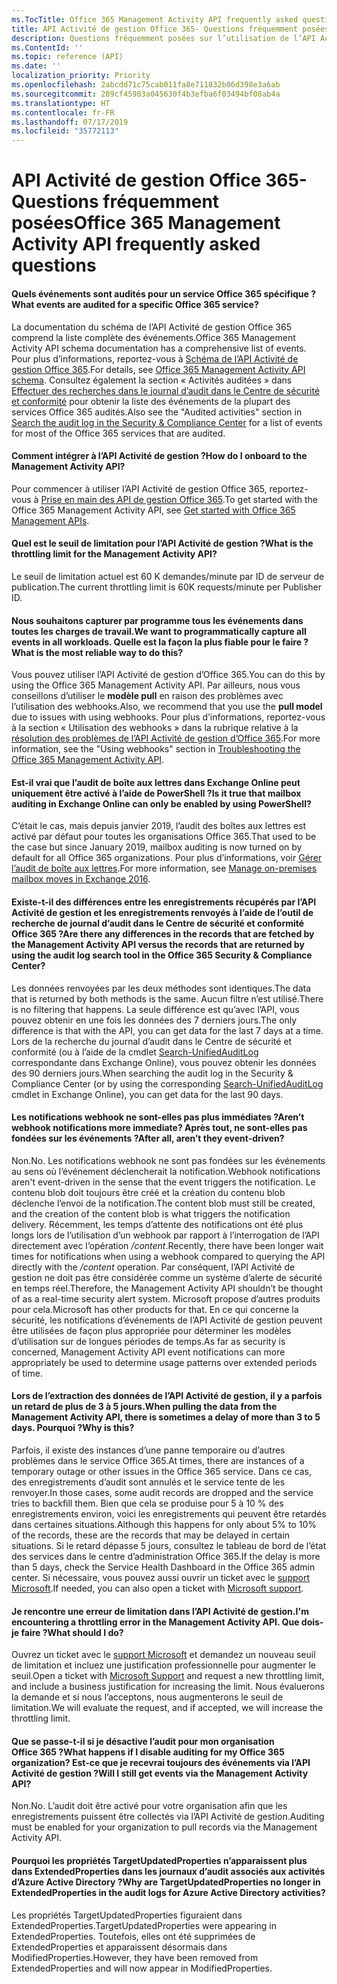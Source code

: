 ```yaml
---
ms.TocTitle: Office 365 Management Activity API frequently asked questions
title: API Activité de gestion Office 365- Questions fréquemment posées
description: Questions fréquemment posées sur l’utilisation de l’API Activité de gestion Office 365
ms.ContentId: ''
ms.topic: reference (API)
ms.date: ''
localization_priority: Priority
ms.openlocfilehash: 2abcdd71c75cab011fa8e711832b06d398e3a6ab
ms.sourcegitcommit: 289cf45903a045630f4b3efba6f03494bf08ab4a
ms.translationtype: HT
ms.contentlocale: fr-FR
ms.lasthandoff: 07/17/2019
ms.locfileid: "35772113"
---
```

# <a name="office-365-management-activity-api-frequently-asked-questions"></a><span data-ttu-id="04073-103">API Activité de gestion Office 365- Questions fréquemment posées</span><span class="sxs-lookup"><span data-stu-id="04073-103">Office 365 Management Activity API frequently asked questions</span></span>

#### <a name="what-events-are-audited-for-a-specific-office-365-service"></a><span data-ttu-id="04073-104">Quels événements sont audités pour un service Office 365 spécifique ?</span><span class="sxs-lookup"><span data-stu-id="04073-104">What events are audited for a specific Office 365 service?</span></span>

<span data-ttu-id="04073-105">La documentation du schéma de l’API Activité de gestion Office 365 comprend la liste complète des événements.</span><span class="sxs-lookup"><span data-stu-id="04073-105">Office 365 Management Activity API schema documentation has a comprehensive list of events.</span></span> <span data-ttu-id="04073-106">Pour plus d’informations, reportez-vous à [Schéma de l’API Activité de gestion Office 365](office-365-management-activity-api-schema.md).</span><span class="sxs-lookup"><span data-stu-id="04073-106">For details, see [Office 365 Management Activity API schema](office-365-management-activity-api-schema.md).</span></span> <span data-ttu-id="04073-107">Consultez également la section « Activités auditées » dans [Effectuer des recherches dans le journal d’audit dans le Centre de sécurité et conformité](https://docs.microsoft.com/fr-FR/office365/securitycompliance/search-the-audit-log-in-security-and-compliance#audited-activities) pour obtenir la liste des événements de la plupart des services Office 365 audités.</span><span class="sxs-lookup"><span data-stu-id="04073-107">Also see the "Audited activities" section in [Search the audit log in the Security & Compliance Center](https://docs.microsoft.com/en-us/office365/securitycompliance/search-the-audit-log-in-security-and-compliance#audited-activities) for a list of events for most of the Office 365 services that are audited.</span></span>

#### <a name="how-do-i-onboard-to-the-management-activity-api"></a><span data-ttu-id="04073-108">Comment intégrer à l’API Activité de gestion ?</span><span class="sxs-lookup"><span data-stu-id="04073-108">How do I onboard to the Management Activity API?</span></span>

<span data-ttu-id="04073-109">Pour commencer à utiliser l’API Activité de gestion Office 365, reportez-vous à [Prise en main des API de gestion Office 365](get-started-with-office-365-management-apis.md).</span><span class="sxs-lookup"><span data-stu-id="04073-109">To get started with the Office 365 Management Activity API, see [Get started with Office 365 Management APIs](get-started-with-office-365-management-apis.md).</span></span>
 
#### <a name="what-is-the-throttling-limit-for-the--management-activity-api"></a><span data-ttu-id="04073-110">Quel est le seuil de limitation pour l’API Activité de gestion ?</span><span class="sxs-lookup"><span data-stu-id="04073-110">What is the throttling limit for the  Management Activity API?</span></span>

<span data-ttu-id="04073-111">Le seuil de limitation actuel est 60 K demandes/minute par ID de serveur de publication.</span><span class="sxs-lookup"><span data-stu-id="04073-111">The current throttling limit is 60K requests/minute per Publisher ID.</span></span> 

#### <a name="we-want-to-programmatically-capture-all-events-in-all-workloads-what-is-the-most-reliable-way-to-do-this"></a><span data-ttu-id="04073-112">Nous souhaitons capturer par programme tous les événements dans toutes les charges de travail.</span><span class="sxs-lookup"><span data-stu-id="04073-112">We want to programmatically capture all events in all workloads.</span></span> <span data-ttu-id="04073-113">Quelle est la façon la plus fiable pour le faire ?</span><span class="sxs-lookup"><span data-stu-id="04073-113">What is the most reliable way to do this?</span></span>

<span data-ttu-id="04073-114">Vous pouvez utiliser l’API Activité de gestion d’Office 365.</span><span class="sxs-lookup"><span data-stu-id="04073-114">You can do this by using the Office 365 Management Activity API.</span></span> <span data-ttu-id="04073-115">Par ailleurs, nous vous conseillons d’utiliser le **modèle pull** en raison des problèmes avec l’utilisation des webhooks.</span><span class="sxs-lookup"><span data-stu-id="04073-115">Also, we recommend that you use the **pull model** due to issues with using webhooks.</span></span> <span data-ttu-id="04073-116">Pour plus d’informations, reportez-vous à la section « Utilisation des webhooks » dans la rubrique relative à la [résolution des problèmes de l’API Activité de gestion d’Office 365](troubleshooting-the-office-365-management-activity-api.md#using-webhooks).</span><span class="sxs-lookup"><span data-stu-id="04073-116">For more information, see the "Using webhooks" section in [Troubleshooting the Office 365 Management Activity API](troubleshooting-the-office-365-management-activity-api.md#using-webhooks).</span></span>

#### <a name="is-it-true-that-mailbox-auditing-in-exchange-online-can-only-be-enabled-by-using-powershell"></a><span data-ttu-id="04073-117">Est-il vrai que l’audit de boîte aux lettres dans Exchange Online peut uniquement être activé à l’aide de PowerShell ?</span><span class="sxs-lookup"><span data-stu-id="04073-117">Is it true that mailbox auditing in Exchange Online can only be enabled by using PowerShell?</span></span>

<span data-ttu-id="04073-118">C’était le cas, mais depuis janvier 2019, l’audit des boîtes aux lettres est activé par défaut pour toutes les organisations Office 365.</span><span class="sxs-lookup"><span data-stu-id="04073-118">That used to be the case but since January 2019, mailbox auditing is now turned on by default for all Office 365 organizations.</span></span> <span data-ttu-id="04073-119">Pour plus d’informations, voir [Gérer l’audit de boîte aux lettres](https://docs.microsoft.com/office365/securitycompliance/enable-mailbox-auditing).</span><span class="sxs-lookup"><span data-stu-id="04073-119">For more information, see [Manage on-premises mailbox moves in Exchange 2016](https://docs.microsoft.com/office365/securitycompliance/enable-mailbox-auditing).</span></span>

#### <a name="are-there-any-differences-in-the-records-that-are-fetched-by-the-management-activity-api-versus-the-records-that-are-returned-by-using-the-audit-log-search-tool-in-the-office-365-security--compliance-center"></a><span data-ttu-id="04073-120">Existe-t-il des différences entre les enregistrements récupérés par l’API Activité de gestion et les enregistrements renvoyés à l’aide de l’outil de recherche de journal d’audit dans le Centre de sécurité et conformité Office 365 ?</span><span class="sxs-lookup"><span data-stu-id="04073-120">Are there any differences in the records that are fetched by the Management Activity API versus the records that are returned by using the audit log search tool in the Office 365 Security & Compliance Center?</span></span>

<span data-ttu-id="04073-121">Les données renvoyées par les deux méthodes sont identiques.</span><span class="sxs-lookup"><span data-stu-id="04073-121">The data that is returned by both methods is the same.</span></span> <span data-ttu-id="04073-122">Aucun filtre n’est utilisé.</span><span class="sxs-lookup"><span data-stu-id="04073-122">There is no filtering that happens.</span></span> <span data-ttu-id="04073-123">La seule différence est qu’avec l’API, vous pouvez obtenir en une fois les données des 7 derniers jours.</span><span class="sxs-lookup"><span data-stu-id="04073-123">The only difference is that with the API, you can get data for the last 7 days at a time.</span></span> <span data-ttu-id="04073-124">Lors de la recherche du journal d’audit dans le Centre de sécurité et conformité (ou à l’aide de la cmdlet [Search-UnifiedAuditLog](https://docs.microsoft.com/powershell/module/exchange/policy-and-compliance-audit/search-unifiedauditlog) correspondante dans Exchange Online), vous pouvez obtenir les données des 90 derniers jours.</span><span class="sxs-lookup"><span data-stu-id="04073-124">When searching the audit log in the Security & Compliance Center (or by using the corresponding [Search-UnifiedAuditLog](https://docs.microsoft.com/powershell/module/exchange/policy-and-compliance-audit/search-unifiedauditlog) cmdlet in Exchange Online), you can get data for the last 90 days.</span></span> 
 
#### <a name="arent-webhook-notifications-more-immediate-after-all-arent-they-event-driven"></a><span data-ttu-id="04073-125">Les notifications webhook ne sont-elles pas plus immédiates ?</span><span class="sxs-lookup"><span data-stu-id="04073-125">Aren’t webhook notifications more immediate?</span></span> <span data-ttu-id="04073-126">Après tout, ne sont-elles pas fondées sur les événements ?</span><span class="sxs-lookup"><span data-stu-id="04073-126">After all, aren’t they event-driven?</span></span>

<span data-ttu-id="04073-127">Non.</span><span class="sxs-lookup"><span data-stu-id="04073-127">No.</span></span> <span data-ttu-id="04073-128">Les notifications webhook ne sont pas fondées sur les événements au sens où l’événement déclencherait la notification.</span><span class="sxs-lookup"><span data-stu-id="04073-128">Webhook notifications aren't event-driven in the sense that the event triggers the notification.</span></span> <span data-ttu-id="04073-129">Le contenu blob doit toujours être créé et la création du contenu blob déclenche l’envoi de la notification.</span><span class="sxs-lookup"><span data-stu-id="04073-129">The content blob must still be created, and the creation of the content blob is what triggers the notification delivery.</span></span> <span data-ttu-id="04073-130">Récemment, les temps d’attente des notifications ont été plus longs lors de l’utilisation d’un webhook par rapport à l’interrogation de l’API directement avec l’opération */content*.</span><span class="sxs-lookup"><span data-stu-id="04073-130">Recently, there have been longer wait times for notifications when using a webhook compared to querying the API directly with the */content* operation.</span></span> <span data-ttu-id="04073-131">Par conséquent, l’API Activité de gestion ne doit pas être considérée comme un système d’alerte de sécurité en temps réel.</span><span class="sxs-lookup"><span data-stu-id="04073-131">Therefore, the Management Activity API shouldn’t be thought of as a real-time security alert system.</span></span> <span data-ttu-id="04073-132">Microsoft propose d’autres produits pour cela.</span><span class="sxs-lookup"><span data-stu-id="04073-132">Microsoft has other products for that.</span></span> <span data-ttu-id="04073-133">En ce qui concerne la sécurité, les notifications d’événements de l’API Activité de gestion peuvent être utilisées de façon plus appropriée pour déterminer les modèles d’utilisation sur de longues périodes de temps.</span><span class="sxs-lookup"><span data-stu-id="04073-133">As far as security is concerned, Management Activity API event notifications can more appropriately be used to determine usage patterns over extended periods of time.</span></span>

#### <a name="when-pulling-the-data-from-the-management-activity-api-there-is-sometimes-a-delay-of-more-than-3-to-5-days-why-is-this"></a><span data-ttu-id="04073-134">Lors de l’extraction des données de l’API Activité de gestion, il y a parfois un retard de plus de 3 à 5 jours.</span><span class="sxs-lookup"><span data-stu-id="04073-134">When pulling the data from the Management Activity API, there is sometimes a delay of more than 3 to 5 days.</span></span> <span data-ttu-id="04073-135">Pourquoi ?</span><span class="sxs-lookup"><span data-stu-id="04073-135">Why is this?</span></span>

<span data-ttu-id="04073-136">Parfois, il existe des instances d’une panne temporaire ou d’autres problèmes dans le service Office 365.</span><span class="sxs-lookup"><span data-stu-id="04073-136">At times, there are instances of a temporary outage or other issues in the Office 365 service.</span></span> <span data-ttu-id="04073-137">Dans ce cas, des enregistrements d’audit sont annulés et le service tente de les renvoyer.</span><span class="sxs-lookup"><span data-stu-id="04073-137">In those cases, some audit records are dropped and the service tries to backfill them.</span></span> <span data-ttu-id="04073-138">Bien que cela se produise pour 5 à 10 % des enregistrements environ, voici les enregistrements qui peuvent être retardés dans certaines situations.</span><span class="sxs-lookup"><span data-stu-id="04073-138">Although this happens for only about 5% to 10% of the records, these are the records that may be delayed in certain situations.</span></span> <span data-ttu-id="04073-139">Si le retard dépasse 5 jours, consultez le tableau de bord de l’état des services dans le centre d’administration Office 365.</span><span class="sxs-lookup"><span data-stu-id="04073-139">If the delay is more than 5 days, check the Service Health Dashboard in the Office 365 admin center.</span></span> <span data-ttu-id="04073-140">Si nécessaire, vous pouvez aussi ouvrir un ticket avec le [support Microsoft](https://support.office.com/article/contact-support-for-business-products-admin-help-32a17ca7-6fa0-4870-8a8d-e25ba4ccfd4b#ID0EAADAAA=online).</span><span class="sxs-lookup"><span data-stu-id="04073-140">If needed, you can also open a ticket with [Microsoft support](https://support.office.com/article/contact-support-for-business-products-admin-help-32a17ca7-6fa0-4870-8a8d-e25ba4ccfd4b#ID0EAADAAA=online).</span></span>

#### <a name="im-encountering-a-throttling-error-in-the-management-activity-api-what-should-i-do"></a><span data-ttu-id="04073-141">Je rencontre une erreur de limitation dans l’API Activité de gestion.</span><span class="sxs-lookup"><span data-stu-id="04073-141">I'm encountering a throttling error in the Management Activity API.</span></span> <span data-ttu-id="04073-142">Que dois-je faire ?</span><span class="sxs-lookup"><span data-stu-id="04073-142">What should I do?</span></span>

<span data-ttu-id="04073-143">Ouvrez un ticket avec le [support Microsoft](https://support.office.com/article/contact-support-for-business-products-admin-help-32a17ca7-6fa0-4870-8a8d-e25ba4ccfd4b#ID0EAADAAA=online) et demandez un nouveau seuil de limitation et incluez une justification professionnelle pour augmenter le seuil.</span><span class="sxs-lookup"><span data-stu-id="04073-143">Open a ticket with [Microsoft Support](https://support.office.com/article/contact-support-for-business-products-admin-help-32a17ca7-6fa0-4870-8a8d-e25ba4ccfd4b#ID0EAADAAA=online) and request a new throttling limit, and include a business justification for increasing the limit.</span></span> <span data-ttu-id="04073-144">Nous évaluerons la demande et si nous l’acceptons, nous augmenterons le seuil de limitation.</span><span class="sxs-lookup"><span data-stu-id="04073-144">We will evaluate the request, and if accepted, we will increase the throttling limit.</span></span>

#### <a name="what-happens-if-i-disable-auditing-for-my-office-365-organization-will-i-still-get-events-via-the-management-activity-api"></a><span data-ttu-id="04073-145">Que se passe-t-il si je désactive l’audit pour mon organisation Office 365 ?</span><span class="sxs-lookup"><span data-stu-id="04073-145">What happens if I disable auditing for my Office 365 organization?</span></span> <span data-ttu-id="04073-146">Est-ce que je recevrai toujours des événements via l’API Activité de gestion ?</span><span class="sxs-lookup"><span data-stu-id="04073-146">Will I still get events via the Management Activity API?</span></span>

<span data-ttu-id="04073-147">Non.</span><span class="sxs-lookup"><span data-stu-id="04073-147">No.</span></span> <span data-ttu-id="04073-148">L’audit doit être activé pour votre organisation afin que les enregistrements puissent être collectés via l’API Activité de gestion.</span><span class="sxs-lookup"><span data-stu-id="04073-148">Auditing must be enabled for your organization to pull records via the Management Activity API.</span></span>

#### <a name="why-are-targetupdatedproperties-no-longer-in-extendedproperties-in-the-audit-logs-for-azure-active-directory-activities"></a><span data-ttu-id="04073-149">Pourquoi les propriétés TargetUpdatedProperties n’apparaissent plus dans ExtendedProperties dans les journaux d’audit associés aux activités d’Azure Active Directory ?</span><span class="sxs-lookup"><span data-stu-id="04073-149">Why are TargetUpdatedProperties no longer in ExtendedProperties in the audit logs for Azure Active Directory activities?</span></span>

<span data-ttu-id="04073-150">Les propriétés TargetUpdatedProperties figuraient dans ExtendedProperties.</span><span class="sxs-lookup"><span data-stu-id="04073-150">TargetUpdatedProperties were appearing in ExtendedProperties.</span></span> <span data-ttu-id="04073-151">Toutefois, elles ont été supprimées de ExtendedProperties et apparaissent désormais dans ModifiedProperties.</span><span class="sxs-lookup"><span data-stu-id="04073-151">However, they have been removed from ExtendedProperties and will now appear in ModifiedProperties.</span></span>
